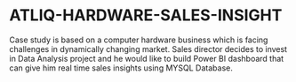 # ATLIQ-HARDWARE-SALES-INSIGHT
Case study is based on a computer hardware business which is facing challenges in dynamically changing market. Sales director decides to invest in Data Analysis project and he would like to build Power BI dashboard that can give him real time sales insights using MYSQL Database.
